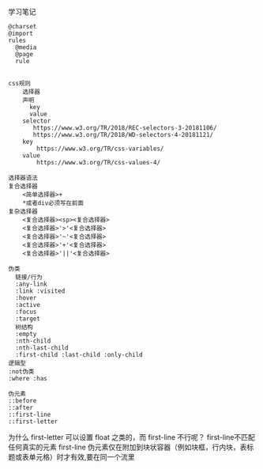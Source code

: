 学习笔记

```
@charset
@import
rules
  @media
  @page
  rule
```

```

css规则
    选择器
    声明
      key
      value
    selector 
       https://www.w3.org/TR/2018/REC-selectors-3-20181106/
       https://www.w3.org/TR/2018/WD-selectors-4-20181121/
    key
        https://www.w3.org/TR/css-variables/
    value
        https://www.w3.org/TR/css-values-4/
```

```  
选择器语法
复合选择器
    <简单选择器>+
    *或者div必须写在前面
复杂选择器
    <复合选择器><sp><复合选择器>
    <复合选择器>'>'<复合选择器>
    <复合选择器>'~'<复合选择器>
    <复合选择器>'+'<复合选择器>
    <复合选择器>'||'<复合选择器>
```

```
伪类
  链接/行为
  :any-link
  :link :visited
  :hover
  :active
  :focus
  :target
  树结构
  :empty
  :nth-child
  :nth-last-child
  :first-child :last-child :only-child
逻辑型
:not伪类
:where :has
```

```
伪元素
::before
::after
::first-line
::first-letter
```

为什么 first-letter 可以设置 float 之类的，而 first-line 不行呢？
first-line不匹配任何真实的元素
first-line 伪元素仅在附加到块状容器（例如块框，行内块，表标题或表单元格）时才有效,要在同一个流里


